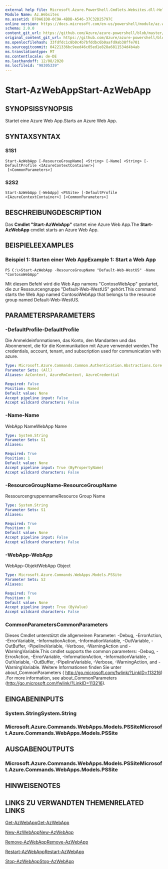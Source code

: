 ```yaml
---
external help file: Microsoft.Azure.PowerShell.Cmdlets.Websites.dll-Help.xml
Module Name: Az.Websites
ms.assetid: D70A61D8-0C9A-4BDB-A546-37C32D25797C
online version: https://docs.microsoft.com/en-us/powershell/module/az.websites/start-azwebapp
schema: 2.0.0
content_git_url: https://github.com/Azure/azure-powershell/blob/master/src/Websites/Websites/help/Start-AzWebApp.md
original_content_git_url: https://github.com/Azure/azure-powershell/blob/master/src/Websites/Websites/help/Start-AzWebApp.md
ms.openlocfilehash: 33fdfdc1c8b0c4b7bfddbc6b0aafd9ab38ffe701
ms.sourcegitcommit: 04221336bc9eed46c05ed1e828a6811534d4b4ab
ms.translationtype: MT
ms.contentlocale: de-DE
ms.lasthandoff: 12/08/2020
ms.locfileid: "98305339"
---
```

# <span data-ttu-id="a862d-101">Start-AzWebApp</span><span class="sxs-lookup"><span data-stu-id="a862d-101">Start-AzWebApp</span></span>

## <span data-ttu-id="a862d-102">SYNOPSIS</span><span class="sxs-lookup"><span data-stu-id="a862d-102">SYNOPSIS</span></span>
<span data-ttu-id="a862d-103">Startet eine Azure Web App.</span><span class="sxs-lookup"><span data-stu-id="a862d-103">Starts an Azure Web App.</span></span>

## <span data-ttu-id="a862d-104">SYNTAX</span><span class="sxs-lookup"><span data-stu-id="a862d-104">SYNTAX</span></span>

### <span data-ttu-id="a862d-105">S1</span><span class="sxs-lookup"><span data-stu-id="a862d-105">S1</span></span>
```
Start-AzWebApp [-ResourceGroupName] <String> [-Name] <String> [-DefaultProfile <IAzureContextContainer>]
 [<CommonParameters>]
```

### <span data-ttu-id="a862d-106">S2</span><span class="sxs-lookup"><span data-stu-id="a862d-106">S2</span></span>
```
Start-AzWebApp [-WebApp] <PSSite> [-DefaultProfile <IAzureContextContainer>] [<CommonParameters>]
```

## <span data-ttu-id="a862d-107">BESCHREIBUNG</span><span class="sxs-lookup"><span data-stu-id="a862d-107">DESCRIPTION</span></span>
<span data-ttu-id="a862d-108">Das **Cmdlet "Start-AzWebApp"** startet eine Azure Web App.</span><span class="sxs-lookup"><span data-stu-id="a862d-108">The **Start-AzWebApp** cmdlet starts an Azure Web App.</span></span>

## <span data-ttu-id="a862d-109">BEISPIELE</span><span class="sxs-lookup"><span data-stu-id="a862d-109">EXAMPLES</span></span>

### <span data-ttu-id="a862d-110">Beispiel 1: Starten einer Web App</span><span class="sxs-lookup"><span data-stu-id="a862d-110">Example 1: Start a Web App</span></span>
```
PS C:\>Start-AzWebApp -ResourceGroupName "Default-Web-WestUS" -Name "ContosoWebApp"
```

<span data-ttu-id="a862d-111">Mit diesem Befehl wird die Web App namens "ContosoWebApp" gestartet, die zur Ressourcengruppe "Default-Web-WestUS" gehört.</span><span class="sxs-lookup"><span data-stu-id="a862d-111">This command starts the Web App named ContosoWebApp that belongs to the resource group named Default-Web-WestUS.</span></span>

## <span data-ttu-id="a862d-112">PARAMETERS</span><span class="sxs-lookup"><span data-stu-id="a862d-112">PARAMETERS</span></span>

### <span data-ttu-id="a862d-113">-DefaultProfile</span><span class="sxs-lookup"><span data-stu-id="a862d-113">-DefaultProfile</span></span>
<span data-ttu-id="a862d-114">Die Anmeldeinformationen, das Konto, den Mandanten und das Abonnement, die für die Kommunikation mit Azure verwendet werden.</span><span class="sxs-lookup"><span data-stu-id="a862d-114">The credentials, account, tenant, and subscription used for communication with azure.</span></span>

```yaml
Type: Microsoft.Azure.Commands.Common.Authentication.Abstractions.Core.IAzureContextContainer
Parameter Sets: (All)
Aliases: AzContext, AzureRmContext, AzureCredential

Required: False
Position: Named
Default value: None
Accept pipeline input: False
Accept wildcard characters: False
```

### <span data-ttu-id="a862d-115">-Name</span><span class="sxs-lookup"><span data-stu-id="a862d-115">-Name</span></span>
<span data-ttu-id="a862d-116">WebApp Name</span><span class="sxs-lookup"><span data-stu-id="a862d-116">WebApp Name</span></span>

```yaml
Type: System.String
Parameter Sets: S1
Aliases:

Required: True
Position: 1
Default value: None
Accept pipeline input: True (ByPropertyName)
Accept wildcard characters: False
```

### <span data-ttu-id="a862d-117">-ResourceGroupName</span><span class="sxs-lookup"><span data-stu-id="a862d-117">-ResourceGroupName</span></span>
<span data-ttu-id="a862d-118">Ressourcengruppenname</span><span class="sxs-lookup"><span data-stu-id="a862d-118">Resource Group Name</span></span>

```yaml
Type: System.String
Parameter Sets: S1
Aliases:

Required: True
Position: 0
Default value: None
Accept pipeline input: False
Accept wildcard characters: False
```

### <span data-ttu-id="a862d-119">-WebApp</span><span class="sxs-lookup"><span data-stu-id="a862d-119">-WebApp</span></span>
<span data-ttu-id="a862d-120">WebApp-Objekt</span><span class="sxs-lookup"><span data-stu-id="a862d-120">WebApp Object</span></span>

```yaml
Type: Microsoft.Azure.Commands.WebApps.Models.PSSite
Parameter Sets: S2
Aliases:

Required: True
Position: 0
Default value: None
Accept pipeline input: True (ByValue)
Accept wildcard characters: False
```

### <span data-ttu-id="a862d-121">CommonParameters</span><span class="sxs-lookup"><span data-stu-id="a862d-121">CommonParameters</span></span>
<span data-ttu-id="a862d-122">Dieses Cmdlet unterstützt die allgemeinen Parameter: -Debug, -ErrorAction, -ErrorVariable, -InformationAction, -InformationVariable, -OutVariable, -OutBuffer, -PipelineVariable, -Verbose, -WarningAction und -WarningVariable.</span><span class="sxs-lookup"><span data-stu-id="a862d-122">This cmdlet supports the common parameters: -Debug, -ErrorAction, -ErrorVariable, -InformationAction, -InformationVariable, -OutVariable, -OutBuffer, -PipelineVariable, -Verbose, -WarningAction, and -WarningVariable.</span></span> <span data-ttu-id="a862d-123">Weitere Informationen finden Sie unter about_CommonParameters ( http://go.microsoft.com/fwlink/?LinkID=113216) .</span><span class="sxs-lookup"><span data-stu-id="a862d-123">For more information, see about_CommonParameters (http://go.microsoft.com/fwlink/?LinkID=113216).</span></span>

## <span data-ttu-id="a862d-124">EINGABEN</span><span class="sxs-lookup"><span data-stu-id="a862d-124">INPUTS</span></span>

### <span data-ttu-id="a862d-125">System.String</span><span class="sxs-lookup"><span data-stu-id="a862d-125">System.String</span></span>

### <span data-ttu-id="a862d-126">Microsoft.Azure.Commands.WebApps.Models.PSSite</span><span class="sxs-lookup"><span data-stu-id="a862d-126">Microsoft.Azure.Commands.WebApps.Models.PSSite</span></span>

## <span data-ttu-id="a862d-127">AUSGABEN</span><span class="sxs-lookup"><span data-stu-id="a862d-127">OUTPUTS</span></span>

### <span data-ttu-id="a862d-128">Microsoft.Azure.Commands.WebApps.Models.PSSite</span><span class="sxs-lookup"><span data-stu-id="a862d-128">Microsoft.Azure.Commands.WebApps.Models.PSSite</span></span>

## <span data-ttu-id="a862d-129">HINWEISE</span><span class="sxs-lookup"><span data-stu-id="a862d-129">NOTES</span></span>

## <span data-ttu-id="a862d-130">LINKS ZU VERWANDTEN THEMEN</span><span class="sxs-lookup"><span data-stu-id="a862d-130">RELATED LINKS</span></span>

[<span data-ttu-id="a862d-131">Get-AzWebApp</span><span class="sxs-lookup"><span data-stu-id="a862d-131">Get-AzWebApp</span></span>](./Get-AzWebApp.md)

[<span data-ttu-id="a862d-132">New-AzWebApp</span><span class="sxs-lookup"><span data-stu-id="a862d-132">New-AzWebApp</span></span>](./New-AzWebApp.md)

[<span data-ttu-id="a862d-133">Remove-AzWebApp</span><span class="sxs-lookup"><span data-stu-id="a862d-133">Remove-AzWebApp</span></span>](./Remove-AzWebApp.md)

[<span data-ttu-id="a862d-134">Restart-AzWebApp</span><span class="sxs-lookup"><span data-stu-id="a862d-134">Restart-AzWebApp</span></span>](./Restart-AzWebApp.md)

[<span data-ttu-id="a862d-135">Stop-AzWebApp</span><span class="sxs-lookup"><span data-stu-id="a862d-135">Stop-AzWebApp</span></span>](./Stop-AzWebApp.md)


